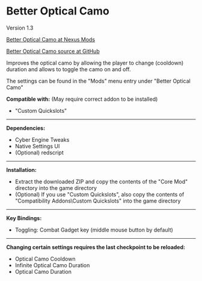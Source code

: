 Better Optical Camo
=====
Version 1.3

[Better Optical Camo at Nexus Mods](https://www.nexusmods.com/cyberpunk2077/mods/4159)

[Better Optical Camo source at GitHub](https://github.com/Lukas0610/cp2077-betteropticalcamo)

Improves the optical camo by allowing the player to change
(cooldown) duration and allows to toggle the camo on and off.

The settings can be found in the "Mods" menu entry under "Better Optical Camo"

**Compatible with:** (May require correct addon to be installed)
* "Custom Quickslots"

-----

**Dependencies:**
* Cyber Engine Tweaks
* Native Settings UI
* (Optional) redscript

-----

**Installation:**
* Extract the downloaded ZIP and copy the contents of the "Core Mod" directory into the game directory
* (Optional) If you use "Custom Quickslots", also copy the contents of "Compatibility Addons\Custom Quickslots" into the game directory

-----

**Key Bindings:**
* Toggling: Combat Gadget key (middle mouse button by default)

-----

**Changing certain settings requires the last checkpoint to be reloaded:**
* Optical Camo Cooldown
* Infinite Optical Camo Duration
* Optical Camo Duration
